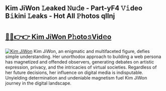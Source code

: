 ## Kim JiWon 𝙻eaked 𝙽u𝚍e - Part-yF4 𝚅𝚒deo B𝚒kini 𝙻eaks - Hot All 𝙿hotos qIlnj

# <h2><a href="http://ld64a3.urlbe.top/?page=Kim+JiWon">🔗🔗👉👉 Kim JiWon P𝚑oto𝚜Vid𝚎o</a></h2>

[![Kim JiWon](https://i.imgur.com/eBuTRDB.gif)](http://ld64a3.urlbe.top/?page=Kim+JiWon)
Kim JiWon, an enigmatic and multifaceted figure, defies simple understanding. Her unorthodox approach to building a web persona has magnetized and offended observers, generating debates on artistic expression, privacy, and the intricacies of virtual societies. Regardless of her future decisions, her influence on digital media is indisputable. Unyielding determination and undeniable magnetism fuel Kim JiWon journey in the digital landscape.
